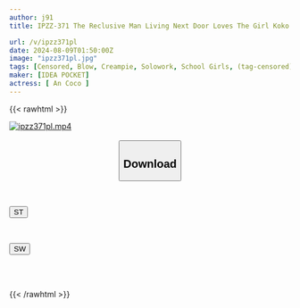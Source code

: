 ```yaml
---
author: j91
title: IPZZ-371 The Reclusive Man Living Next Door Loves The Girl Koko And Can't Help It. When He Mustered Up The Courage To Talk To Her, She Completely Ignored Him And Ran Away, Leading To A Furious Confinement And Rape Of Koko An

url: /v/ipzz371pl
date: 2024-08-09T01:50:00Z
image: "ipzz371pl.jpg"
tags: [Censored, Blow, Creampie, Solowork, School Girls, (tag-censored), Confinement	]
maker: [IDEA POCKET]
actress: [ An Coco ]
---
```



{{< rawhtml >}}

<div class="video" data-videoid="6WweOmgwwyh9X4r">
    <a href="javascript:;">
        <img src="/v/ipzz371pl/ipzz371pl.jpg" width="WIDTH" height="HEIGHT" alt="ipzz371pl.mp4" loading="lazy">
    </a>
</div>

<script type="text/javascript" src="https://j91.asia/asset/on-demand-st.js"></script>

<br>
  <link rel="stylesheet" href="https://j91.asia/asset/bs5.css">
  
  <center>
  <button class="btn btn-primary" type="button" data-bs-toggle="collapse" data-bs-target=".multi-collapse" aria-expanded="false" aria-controls="multiCollapseExample1 multiCollapseExample2"><h2>Download</h2></button></center>
</p>
<div class="row">
  <div class="col">
    <div class="collapse multi-collapse" id="multiCollapseExample1">
      <div class="card card-body">
	      	      <br>
<div class="buttons">  
<p><a href="/v/ipzz371pl/st.html" target="_blank"><button class="btn-hover color-3"><i class="fa fa-download"></i> ST</button></a></p></div>
    </div>
  </div>
</div>
  <div class="col">
    <div class="collapse multi-collapse" id="multiCollapseExample2">
      <div class="card card-body">
	      <br>
<div class="buttons">
<p><a href="/v/ipzz371pl/sw.html" target="_blank"><button class="btn-hover color-2"><i class="fa fa-download"></i> SW</button></a></p></div>
<br><br>
      </div>
    </div>
  </div>
</div>

{{< /rawhtml >}}